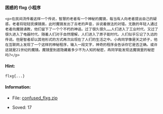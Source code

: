 #### 困惑的 flxg 小程序  

```  
<p>在民间流传着这样一个传说，智慧的老者有一个神秘的魔镜，每当有人向老者提出自己的疑惑，老者将轻轻抚摸镜面，此时魔镜发出了古老的声音，诉说着做法的对错。无数的年轻人通过老者向魔镜请教，他们留下了一个个不朽的神话。过了很久很久……人们进入了工业时代，又过了很久进入了电器时代，随着人们对于自然理解，人们进入了原子能时代。人们似乎忘记了久远的传说。但是智者却以其他形式的方式再次出现在了人们的生活之中。小冉同学像是天之娇子，他在互联网上发现了一个这样的神秘程序，输入一段文字，神奇的程序会告诉你它是否正确。或许这就是21世纪的魔镜。魔镜里到底隐藏着多少不为人知的秘密，冉同学能发现这魔镜里的秘密吗?</p>  
```  
#### Hint:  

``` 
flxg{...}  
``` 
#### Information:  

* File: [confused_flxg.zip](files/confused_flxg.zip)  

* Soved: 17  

